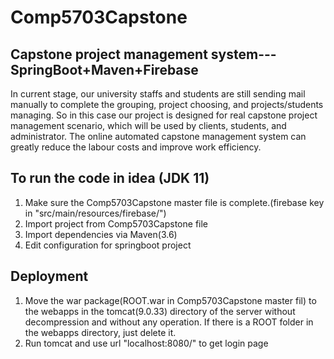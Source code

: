 # Comp5703Capstone
## Capstone project management system---SpringBoot+Maven+Firebase
In current stage, our university staffs and students are still sending mail manually to complete the grouping, project choosing, and projects/students managing. So in this case our project is designed for real capstone project management scenario, which will be used by clients, students, and administrator. The online automated capstone management system can greatly reduce the labour costs and improve work efficiency.

## To run the code in idea (JDK 11)
1. Make sure the Comp5703Capstone master file is complete.(firebase key in "src/main/resources/firebase/")
2. Import project from Comp5703Capstone file
3. Import dependencies via Maven(3.6)
4. Edit configuration for springboot project

## Deployment
1. Move the war package(ROOT.war in Comp5703Capstone master fil) to the webapps in the tomcat(9.0.33) directory of the server without decompression and without any operation. If there is a ROOT folder in the webapps directory, just delete it.
2. Run tomcat and use url "localhost:8080/" to get login page
